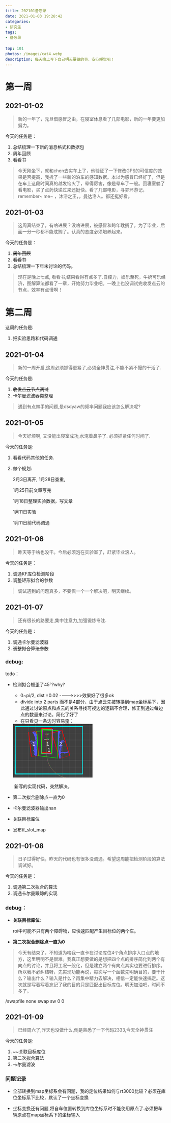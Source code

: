```yaml
---
title: 202101备忘录
date: 2021-01-03 19:28:42
categories:
- 研究生
tags:
- 备忘录

top: 101
photos: /images/cat4.webp
description: 每天晚上写下自己明天要做的事，安心睡觉吧！
---
```


# 第一周

## 2021-01-02

> 新的一年了，元旦借感冒之由，在寝室休息看了几部电影，新的一年要更加努力。

今天的任务是：

1. 总结梳理一下新的消息格式和数据包
2. 周年回顾
3. 看看书

> 今天刚坐下，就和chen去实车上了，他验证了一下修改GPS的可信度的效果是否提高，我拆了一些新的泊车的感知数据。本以为感冒已经好了，但是在车上这段时间真的越发恼火了，晕得厉害，像是晕车了一般。回寝室躺了看电影，买了点药快递过来还挺快。看了几部电影，寻梦环游记，remember~ me~ ，沐浴之王，，曼达洛人。都还挺好看。

## 2021-01-03

> 这周真结束了，有啥进展？没啥进展，被感冒和跨年耽搁了。为了毕业，后面一分一秒都不能耽搁了。认真的态度必须培养起来。

今天的任务是：

1. ~~周年回顾~~
2. ~~看看书~~
3. 总结梳理一下年末讨论的代码。

> 现在是晚上七点, 看看书,结果看得有点多了.自控力，娱乐至死，牛奶可乐经济，图解算法都看了一章，开始努力毕业吧。一晚上也没调试完收发点云的节点，效率有点慢啊！

# 第二周

这周的任务是:

1. 把实验思路和代码调通

## 2021-01-04

>新的一周开启,这周必须抓得更紧了,必须全神贯注,不能不紧不慢的干活了.

今天的任务是:

1. ~~收发点云节点调试~~
2. 卡尔曼滤波器类整理

> 遇到有点棘手的问题,是dsdyaw的频率问题我应该怎么解决呢?

## 2021-01-05

> 今天好烦啊, 又没能出寝室成功,水淹着鼻子了. 必须抓紧任何时间了.

今天的任务是:

1. 看看代码其他的任务.

2. 做个规划:

   2月3日离开, 1月28日查重, 

   1月25日前文章写完

   1月18日整理实验数据，写文章

   1月11日实验

   1月11日前代码调通

## 2021-01-06

> 昨天等于啥也没干。今后必须泡在实验室了，赶紧毕业滚人。

今天的任务是：

1. 调通KF库位检测阶段
2. 调整矩形拟合的参数

> 调试遇到的问题真多，不要慌一个一个解决吧，明天继续。

## 2021-01-07

>还有很长的路要走,集中注意力,加强锻炼专注.

今天的任务是：

1. 调通卡尔曼滤波器
2. ~~调整拟合算法参数~~

### debug:

todo：

- 检测拟合框歪了45°?why?
  - 0~pi/2, dist =0.02  ---->>>>效果好了很多ok
  - divide into 2 parts 而不是4部分，由于点云先被转换到map坐标系下，因此通过讨论原点和点云的关系寻找可视边的逻辑不合理，修正到通过每边点的数量来讨论。简化了好了
  - 在只看见一条边时容易歪：
  
  <img src="202101备忘录/image-20210107223111436.png" alt="image-20210107223111436" style="zoom:30%;" />
  
  ​		新写的实现代码，突然解决。
  
- 第二次拟合删除点一直为0

- 卡尔曼滤波器输出nan

- 关联目标库位

- 发布tf_slot_map

## 2021-01-08

> 日子过得好快，昨天的代码也有很多没调通。希望这周能把检测阶段的算法调试好。

今天的任务是：

1. 调通第二次拟合的算法
2. 调通卡尔曼跟踪的实现

### debug：

- **关联目标库位**:

  roi中可能不只有两个障碍物，应快速匹配产生目标位的两个车。

- **第二次拟合删除点一直为0**

> 今天有结束了，不知道为啥我一直卡在讨论库位4个角点排序入口点的地方，这里明明不是很难。我真正想要做的是想把四个点的排序简化到两个有向点的讨论，并且将工况一般化，但是建立两个有向点其实也要进行排序。所以我不必纠结呀，先实现功能再说，每次写一个函数先明确目的，要干什么？输出什么？输入是什么？再集中精力去解决，相信一定能快速搞定。这次就是写着写着忘记了我的目的只是匹配出目标库位。明天加油吧，时间不多了。

/swapfile                                 none            swap    sw              0       0

## 2021-01-09

> 已经周六了,昨天也没做什么,倒是熟悉了一下代码2333,今天全神贯注

今天的任务是:

1. ~~关联目标库位
2. 第二次拟合算法
3. 卡尔曼滤波

### 问题记录

- 全部转换到map坐标系会有问题，我的定位结果如何与rt3000比较？必须在库位坐标系下比较，默认了一个坐标变换

- 坐标变换还有问题,将自车位置转换到库位坐标系时不能使用原点了.必须把车辆原点在map坐标系下的坐标输入